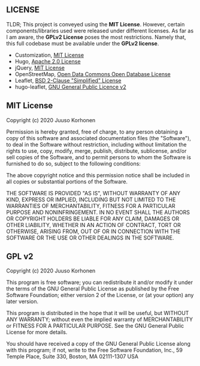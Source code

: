LICENSE
-------

TLDR; This project is conveyed using the **MIT License**. However, certain components/libraries used were released under different licenses. As far as I am aware, the **GPLv2 License** poses the most restrictions. Namely that, this full codebase must be available under the **GPLv2 license**. 

* Customization, [MIT License](https://opensource.org/licenses/MIT)
* Hugo, [Apache 2.0 License](https://opensource.org/licenses/Apache-2.0)
* jQuery, [MIT License](https://opensource.org/licenses/MIT)
* OpenStreetMap, [Open Data Commons Open Database License](https://opendatacommons.org/licenses/odbl/)
* Leaflet, [BSD 2-Clause "Simplified" License](https://opensource.org/licenses/BSD-2-Clause)
* hugo-leaflet, [GNU General Public Licence v2](https://opensource.org/licenses/gpl-2.0.php)

## MIT License

Copyright (c) 2020 Juuso Korhonen

Permission is hereby granted, free of charge, to any person obtaining a copy of this software and associated documentation files (the "Software"), to deal in the Software without restriction, including without limitation the rights to use, copy, modify, merge, publish, distribute, sublicense, and/or sell copies of the Software, and to permit persons to whom the Software is furnished to do so, subject to the following conditions:

The above copyright notice and this permission notice shall be included in all copies or substantial portions of the Software.

THE SOFTWARE IS PROVIDED "AS IS", WITHOUT WARRANTY OF ANY KIND, EXPRESS OR IMPLIED, INCLUDING BUT NOT LIMITED TO THE WARRANTIES OF MERCHANTABILITY, FITNESS FOR A PARTICULAR PURPOSE AND NONINFRINGEMENT. IN NO EVENT SHALL THE AUTHORS OR COPYRIGHT HOLDERS BE LIABLE FOR ANY CLAIM, DAMAGES OR OTHER LIABILITY, WHETHER IN AN ACTION OF CONTRACT, TORT OR OTHERWISE, ARISING FROM, OUT OF OR IN CONNECTION WITH THE SOFTWARE OR THE USE OR OTHER DEALINGS IN THE SOFTWARE.

## GPL v2

Copyright (c) 2020 Juuso Korhonen

This program is free software; you can redistribute it and/or modify it under the terms of the GNU General Public License as published by the Free Software Foundation; either version 2 of the License, or (at your option) any later version.

This program is distributed in the hope that it will be useful, but WITHOUT ANY WARRANTY; without even the implied warranty of MERCHANTABILITY or FITNESS FOR A PARTICULAR PURPOSE. See the GNU General Public License for more details.

You should have received a copy of the GNU General Public License along with this program; if not, write to the Free Software Foundation, Inc., 59 Temple Place, Suite 330, Boston, MA 02111-1307 USA
